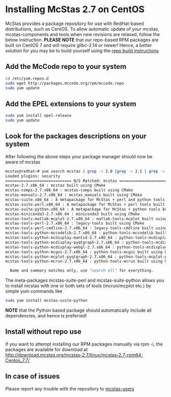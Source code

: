 # Installing McStas 2.7 on CentOS 

McStas provides a package repository for use with RedHat-based distributions, such as CentOS. To allow automatic update of your mcstas, mcstas-components and tools when new revisions are relased, follow the below instruction. **PLEASE NOTE** that our repo-based RPM packages are built on CentOS 7 and will require glibc-2.14 or newer! Hence, a better solution for you may be to build yourself using the [repo build instructions](https://github.com/McStasMcXtrace/McCode/wiki/Building-McStas-McXtrace)


## Add the McCode repo to your system
```bash
cd /etc/yum.repos.d
sudo wget http://packages.mccode.org/rpm/mccode.repo
sudo yum update
```


## Add the EPEL extensions to your system
```bash
sudo yum install epel-release
sudo yum update
```

## Look for the packages descriptions on your system
After following the above steps your package manager should now be aware of mcstas

```bash
mcstas@redhat~# yum search mcstas | grep -v 2.0 |grep -v 2.1 | grep -v 2.2 | grep -v 2.3 | grep -v 2.4 | grep -v 2.5 | grep -v 2.6
Loaded plugins: security
============================= N/S Matched: mcstas ==============================
mcstas-2.7.x86_64 : mcstas built using CMake
mcstas-comps-2.7.x86_64 : mcstas-comps built using CMake
mcstas-manuals-2.7.x86_64 : mcstas_manuals built using CMake
mcstas-suite.x86_64 : A metapackage for McStas + perl and python tools built using CMake
mcstas-suite-perl.x86_64 : A metapackage for McStas + perl tools built using CMake
mcstas-suite-python.x86_64 : A metapackage for McStas + python tools built using CMake
mcstas-miniconda3-2.7.x86_64 : miniconda3 built using CMake
mcstas-tools-matlab-mcplot-2.7.x86_64 : matlab-tools-mcplot built using CMake
mcstas-tools-perl-2.7.x86_64 : legacy-tools built using CMake
mcstas-tools-perl-cmdline-2.7.x86_64 : legacy-tools-cmdline built using CMake
mcstas-tools-python-mccodelib-2.7.x86_64 : python-tools-mccodelib built using CMake
mcstas-tools-python-mcdisplay-mantid-2.7.x86_64 : python-tools-mcdisplay-mantid built using CMake
mcstas-tools-python-mcdisplay-pyqtgraph-2.7.x86_64 : python-tools-mcdisplay-pyqtgraph built using CMake
mcstas-tools-python-mcdisplay-webgl-2.7.x86_64 : python-tools-mcdisplay-webgl
mcstas-tools-python-mcgui-2.7.x86_64 : python-tools-mcgui built using CMake
mcstas-tools-python-mcplot-pyqtgraph-2.7.x86_64 : python-tools-mcplot-pyqtgraph built using CMake
mcstas-tools-python-mcrun-2.7.x86_64 : python-tools-mcrun built using CMake

  Name and summary matches only, use "search all" for everything.
```
The meta-packages mcstas-suite-perl and mcstas-suite-python allows you to install mcstas with one or both sets of tools (mcrun/mcplot etc.) by simple yum commands like

```bash
sudo yum install mcstas-suite-python
```

**NOTE** that the Python based package should automatically include
all dependencies, and hence is preferred!

## Install without repo use
If you want to attempt installing our RPM packages manually via rpm -i, the packages are available for download at http://download.mcstas.org/mcstas-2.7/linux/mcstas-2.7-rpm64-Centos_7.7/


## In case of issues
Please report any trouble with the repository to [mcstas-users](mailto:mcstas-users@mcstas.org)

